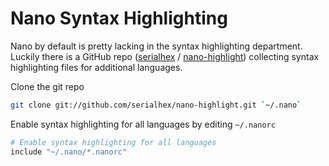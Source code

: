 # Nano Syntax Highlighting

Nano by default is pretty lacking in the syntax highlighting department. Luckily there is a GitHub repo ([serialhex](https://github.com/serialhex) / [nano-highlight](https://github.com/serialhex/nano-highlight)) collecting syntax highlighting files for additional languages.

Clone the git repo

``` sh
git clone git://github.com/serialhex/nano-highlight.git `~/.nano`
```

Enable syntax highlighting for all languages by editing `~/.nanorc`

``` sh
# Enable syntax highlighting for all languages
include "~/.nano/*.nanorc"
```
